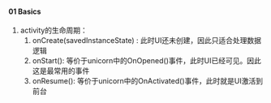 

#### 01 Basics

1. activity的生命周期：
   1. onCreate(savedInstanceState) : 此时UI还未创建，因此只适合处理数据逻辑
   2. onStart(): 等价于unicorn中的OnOpened()事件，此时UI已经可见。因此这是最常用的事件
   3. onResume(): 等价于unicorn中的OnActivated()事件，此时就是UI激活到前台